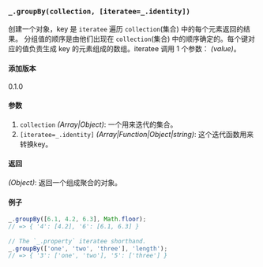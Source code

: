 ### `_.groupBy(collection, [iteratee=_.identity])`[​](#_groupbycollection-iteratee_identity "_groupbycollection-iteratee_identity的直接链接")

创建一个对象，key 是 `iteratee` 遍历 `collection`(集合) 中的每个元素返回的结果。 分组值的顺序是由他们出现在 `collection`(集合) 中的顺序确定的。每个键对应的值负责生成 key 的元素组成的数组。iteratee 调用 1 个参数： _(value)_。

#### 添加版本

0.1.0

#### 参数

1.  `collection` _(Array|Object)_: 一个用来迭代的集合。
2.  `[iteratee=_.identity]` _(Array|Function|Object|string)_: 这个迭代函数用来转换key。

#### 返回

_(Object)_: 返回一个组成聚合的对象。

#### 例子

```js
_.groupBy([6.1, 4.2, 6.3], Math.floor);
// => { '4': [4.2], '6': [6.1, 6.3] }
 
// The `_.property` iteratee shorthand.
_.groupBy(['one', 'two', 'three'], 'length');
// => { '3': ['one', 'two'], '5': ['three'] }

```
